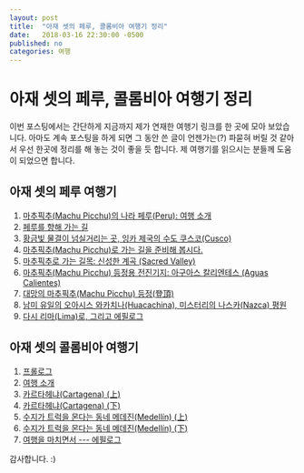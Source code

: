 ```yaml
---
layout: post
title:  "아재 셋의 페루, 콜롬비아 여행기 정리"
date:   2018-03-16 22:30:00 -0500
published: no
categories: 여행
---
```


# 아재 셋의 페루, 콜롬비아 여행기 정리

이번 포스팅에서는 간단하게 지금까지 제가 연재한 여행기 링크를 한 곳에 모아
보았습니다. 아마도 계속 포스팅을 하게 되면 그 동안 쓴 글이 언젠가는(?) 파묻혀
버릴 것 같아서 우선 한곳에 정리를 해 놓는 것이 좋을 듯 합니다. 제 여행기를
읽으시는 분들께 도움이 되었으면 합니다.

## 아재 셋의 페루 여행기

  1. [마추픽추(Machu Picchu)의 나라 페루(Peru): 여행 소개](https://steemit.com/kr-travel/@jwsohn/1-machu-picchu-peru)
  2. [페루를 향해 가는 길](https://steemit.com/kr-travel/@jwsohn/3ezd1s-2)
  3. [황금빛 물결이 넘실거리는 곳, 잉카 제국의 수도 쿠스코(Cusco)](https://steemit.com/kr-travel/@jwsohn/3-cusco)
  4. [마추픽추(Machu Picchu)로 가는 길을 준비해 봅시다.](https://steemit.com/kr-travel/@jwsohn/4-machu-picchu)
  5. [마추픽추로 가는 길목: 신성한 계곡 (Sacred Valley)](https://steemit.com/kr-travel/@jwsohn/5-sacred-valley)
  6. [마추픽추(Machu Picchu) 등정용 전진기지: 아구아스 칼리엔테스 (Aguas Calientes)](https://steemit.com/kr-travel/@jwsohn/6-machu-picchu-aguas-calientes)
  7. [대망의 마추픽추(Machu Picchu) 등정(登頂)](https://steemit.com/kr-travel/@jwsohn/7-machu-picchu)
  8. [남미 유일의 오아시스 와카치나(Huacachina), 미스터리의 나스카(Nazca) 평원](https://steemit.com/kr-travel/@jwsohn/8-huacachina-nazca)
  9. [다시 리마(Lima)로, 그리고 에필로그](https://steemit.com/kr-travel/@jwsohn/9-lima)

## 아재 셋의 콜롬비아 여행기

  1. [프롤로그](https://steemit.com/kr-newbie/@jwsohn/1)
  2. [여행 소개](https://steemit.com/kr/@jwsohn/2)
  3. [카르타헤냐(Cartagena) (上)](https://steemit.com/kr-travel/@jwsohn/3-1)
  4. [카르타헤냐(Cartagena) (下)](https://steemit.com/kr-travel/@jwsohn/4)
  5. [수지가 트럭을 몬다는 동네 메데진(Medellín) (上)](https://steemit.com/kr-travel/@jwsohn/5)
  6. [수지가 트럭을 몬다는 동네 메데진(Medellín) (下)](https://steemit.com/kr-tavel/@jwsohn/4s5sd-5)
  7. [여행을 마치면서 --- 에필로그](https://steemit.com/kr-travel/@jwsohn/7)

감사합니다. :)


